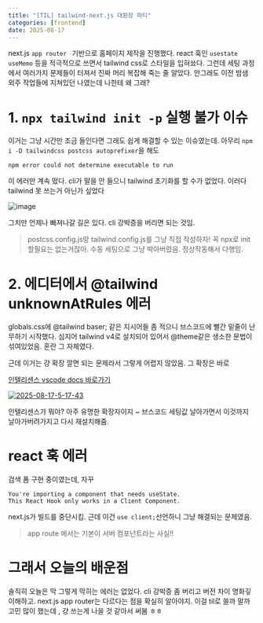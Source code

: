 ```yaml
---
title: "[TIL] tailwind-next.js 대환장 파티"
categories: [frontend]
date: 2025-08-17
---
```

next.js `app router ` 기반으로 홈페이지 제작을 진행했다. react 훅인 `usestate` `useMemo` 등을 적극적으로 쓰면서 tailwind css로 스타일을 입혀쑈다. 그런데 세팅 과정에서 여러가지 문제들이 터져서 진짜 머리 복잡해 죽는 줄 알았다. 안그래도 이전 밤샘 외주 작업들에 지쳐있던 나였는데 나한테 왜 그래? 

# 1. `npx tailwind init -p` 실행 불가 이슈 
이거는 그냥 시간만 조금 들인다면 그래도 쉽게 해결할 수 있는 이슈였는데.
아무리 `npm i -D tailwindcss postcss autoprefixer`을 해도 

```
npm error could not determine executable to run
```
이 에러만 계속 떴다. cli가 말을 안 들으니 tailwind 초기화를 할 수가 없었다. 이러다 tailwind 못 쓰는거 아닌가 싶었다

![image](https://image.yes24.com/momo/TopCate560/MidCate009/55985963.jpg)

그치만 언제나 빠져나갈 길은 있다. cli 강박증을 버리면 되는 것임. 

> postcss.config.js랑 tailwind.config.js를 그냥 직접 작성하자!
꼭 npx로 init할필요는 없는거잖아. 수동 세팅으로 그냥 박아버렸음. 정상작동해서 다행임. 

# 2. 에디터에서 @tailwind unknownAtRules 에러 
globals.css에 @tailwind baser; 같은 지시어들 좀 적으니 브스코드에 빨간 밑줄이 난무하기 시작했다. 심지어 tailwind v4로 설치되어 있어서 @theme같은 생소한 문법이 섞여있었음. 혼란 그 자체였다. 

근데 이거는 걍 확장 깔면 되는 문제라서 그렇게 어렵지 않았음. 그 확장은 바로 

[인텔리센스 vscode docs 바로가기](https://vscode-docs1.readthedocs.io/en/latest/editor/intellisense/)

[![2025-08-17-5-17-43](https://i.ibb.co/0R4LndL3/2025-08-17-5-17-43.png)](https://ibb.co/0R4LndL3)

인텔리센스가 뭐야? 아주 유명한 확장자이지 ~
브스코드 세팅값 날아가면서 이것까지 날아가버려가지고 다시 재설치해줌. 


# react 훅 에러 
검색 폼 구현 중이였는데, 자꾸
```
You're importing a component that needs useState.
This React Hook only works in a Client Component.
```
next.js가 빌드를 중단시킴. 
근데 이건 `use client;`선언하니 그냥 해결되는 문제였음. 

> app route 에서는 기본이 서버 컴포넌트라는 사실!!


# 그래서 오늘의 배운점
솔직히 오늘은 막 그렇게 막히는 에러는 없었다. 
cli 강박증 좀 버리고 버전 차이 명화깋 이해하고. next.js app router는 다르다는 점을 확실히 알아야지. 이걸 til로 쓸까 말까 고민 많이 했는데 , 걍 쓰는게 나을 것 같아서 써봄 ㅎㅎ
